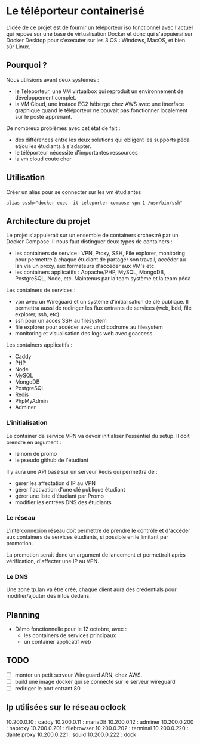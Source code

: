 # Le téléporteur containerisé

L'idée de ce projet est de fournir un téléporteur iso fonctionnel avec l'actuel qui repose sur une base de virtualisation Docker et donc qui s'appuierai sur Docker Desktop pour s'executer sur les 3 OS : Windows, MacOS, et bien sûr Linux.

## Pourquoi ?

Nous utilisions avant deux systèmes :
- le Teleporteur, une VM virtualbox qui reproduit un environnement de développement complet.
- la VM Cloud, une instace EC2 hébergé chez AWS avec une itnerface graphique quand le téléporteur ne pouvait pas fonctionner localement sur le poste apprenant.

De nombreux problèmes avec cet état de fait :
- des différences entre les deux solutions qui obligent les supports péda et/ou les étudiants à s'adapter.
- le téléporteur nécessite d'importantes ressources
- la vm cloud coute cher


## Utilisation

Créer un alias pour se connecter sur les vm étudiantes

```
alias ossh="docker exec -it teleporter-compose-vpn-1 /usr/bin/ssh"
```


## Architecture du projet

Le projet s'appuierait sur un ensemble de containers orchestré par un Docker Compose. Il nous faut distinguer deux types de containers :

- les containers de service : VPN, Proxy, SSH, File explorer, monitoring pour permettre à chaque étudiant de partager son travail, accéder au lan via un proxy, aux formateurs d'accéder aux VM's etc.
- les containers applicatifs : Appache/PHP, MySQL, MongoDB, PostgreSQL, Node, etc. Maintenus par la team système et la team péda

Les containers de services :

- vpn avec un Wireguard et un système d'initialisation de clé publique. Il permettra aussi de rediriger les flux entrants de services (web, bdd, file explorer, ssh, etc).
- ssh pour un accès SSH au filesystem
- file explorer pour accéder avec un clicodrome au filesystem
- monitoring et visualisation des logs web avec goaccess

Les containers applicatifs :

- Caddy
- PHP
- Node
- MySQL
- MongoDB
- PostgreSQL
- Redis
- PhpMyAdmin
- Adminer

### L'initialisation

Le container de service VPN va devoir initialiser l'essentiel du setup. Il doit prendre en argument :

- le nom de promo
- le pseudo github de l'étudiant

Il y aura une API basé sur un serveur Redis qui permettra de :
- gérer les affectation d'IP au VPN
- gérer l'activation d'une clé publique étudiant
- gérer une liste d'étudiant par Promo
- modifier les entrées DNS des étudiants

### Le réseau

L'interconnexion réseau doit permettre de prendre le contrôle et d'accéder aux containers de services étudiants, si possible en le limitant par promotion.

La promotion serait donc un argument de lancement et permettrait après vérification, d'affecter une IP au VPN.

### Le DNS

Une zone tp.lan va être créé, chaque client aura des crédentials pour modifier/ajouter des infos dedans.

## Planning

- Démo fonctionnelle pour le 12 octobre, avec :
   * les containers de services principaux
   * un container applicatif web

## TODO

- [ ] monter un petit serveur Wireguard ARN, chez AWS.
- [ ] build une image docker qui se connecte sur le serveur wireguard
- [ ] rediriger le port entrant 80

## Ip utilisées sur le réseau oclock

10.200.0.10  : caddy
10.200.0.11  : mariaDB
10.200.0.12  : adminer
10.200.0.200 : haproxy
10.200.0.201 : filebrowser
10.200.0.202 : terminal
10.200.0.220 : dante proxy
10.200.0.221 : squid
10.200.0.222 : dock

